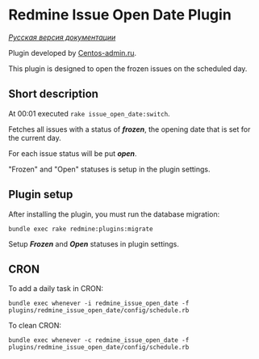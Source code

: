 # Redmine Issue Open Date Plugin

*[Русская версия документации](README.ru.md)*

Plugin developed by [Centos-admin.ru](http://centos-admin.ru/).

This plugin is designed to open the frozen issues on the scheduled day.

## Short description

At 00:01 executed `rake issue_open_date:switch`.

Fetches all issues with a status of _**frozen**_, the opening date that is set for the current day.

For each issue status will be put _**open**_.

"Frozen" and "Open" statuses is setup in the plugin settings.

## Plugin setup

After installing the plugin, you must run the database migration:

```
bundle exec rake redmine:plugins:migrate
```

Setup **_Frozen_** and **_Open_** statuses in plugin settings.

## CRON

To add a daily task in CRON:

```
bundle exec whenever -i redmine_issue_open_date -f plugins/redmine_issue_open_date/config/schedule.rb
```

To clean CRON:

```
bundle exec whenever -c redmine_issue_open_date -f plugins/redmine_issue_open_date/config/schedule.rb
```

